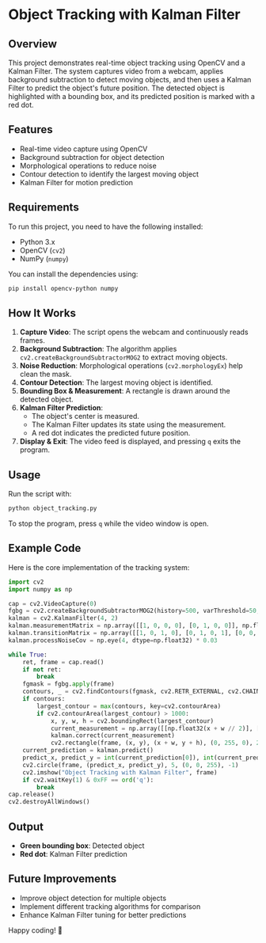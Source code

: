 # Object Tracking with Kalman Filter

## Overview
This project demonstrates real-time object tracking using OpenCV and a Kalman Filter. The system captures video from a webcam, applies background subtraction to detect moving objects, and then uses a Kalman Filter to predict the object's future position. The detected object is highlighted with a bounding box, and its predicted position is marked with a red dot.

## Features
- Real-time video capture using OpenCV
- Background subtraction for object detection
- Morphological operations to reduce noise
- Contour detection to identify the largest moving object
- Kalman Filter for motion prediction

## Requirements
To run this project, you need to have the following installed:

- Python 3.x
- OpenCV (`cv2`)
- NumPy (`numpy`)

You can install the dependencies using:
```bash
pip install opencv-python numpy
```

## How It Works
1. **Capture Video**: The script opens the webcam and continuously reads frames.
2. **Background Subtraction**: The algorithm applies `cv2.createBackgroundSubtractorMOG2` to extract moving objects.
3. **Noise Reduction**: Morphological operations (`cv2.morphologyEx`) help clean the mask.
4. **Contour Detection**: The largest moving object is identified.
5. **Bounding Box & Measurement**: A rectangle is drawn around the detected object.
6. **Kalman Filter Prediction**:
   - The object's center is measured.
   - The Kalman Filter updates its state using the measurement.
   - A red dot indicates the predicted future position.
7. **Display & Exit**: The video feed is displayed, and pressing `q` exits the program.

## Usage
Run the script with:
```bash
python object_tracking.py
```
To stop the program, press `q` while the video window is open.

## Example Code
Here is the core implementation of the tracking system:
```python
import cv2
import numpy as np

cap = cv2.VideoCapture(0)
fgbg = cv2.createBackgroundSubtractorMOG2(history=500, varThreshold=50, detectShadows=True)
kalman = cv2.KalmanFilter(4, 2)
kalman.measurementMatrix = np.array([[1, 0, 0, 0], [0, 1, 0, 0]], np.float32)
kalman.transitionMatrix = np.array([[1, 0, 1, 0], [0, 1, 0, 1], [0, 0, 1, 0], [0, 0, 0, 1]], np.float32)
kalman.processNoiseCov = np.eye(4, dtype=np.float32) * 0.03

while True:
    ret, frame = cap.read()
    if not ret:
        break
    fgmask = fgbg.apply(frame)
    contours, _ = cv2.findContours(fgmask, cv2.RETR_EXTERNAL, cv2.CHAIN_APPROX_SIMPLE)
    if contours:
        largest_contour = max(contours, key=cv2.contourArea)
        if cv2.contourArea(largest_contour) > 1000:
            x, y, w, h = cv2.boundingRect(largest_contour)
            current_measurement = np.array([[np.float32(x + w // 2)], [np.float32(y + h // 2)]])
            kalman.correct(current_measurement)
            cv2.rectangle(frame, (x, y), (x + w, y + h), (0, 255, 0), 2)
    current_prediction = kalman.predict()
    predict_x, predict_y = int(current_prediction[0]), int(current_prediction[1])
    cv2.circle(frame, (predict_x, predict_y), 5, (0, 0, 255), -1)
    cv2.imshow("Object Tracking with Kalman Filter", frame)
    if cv2.waitKey(1) & 0xFF == ord('q'):
        break
cap.release()
cv2.destroyAllWindows()
```

## Output
- **Green bounding box**: Detected object
- **Red dot**: Kalman Filter prediction

## Future Improvements
- Improve object detection for multiple objects
- Implement different tracking algorithms for comparison
- Enhance Kalman Filter tuning for better predictions



Happy coding! 🚀

